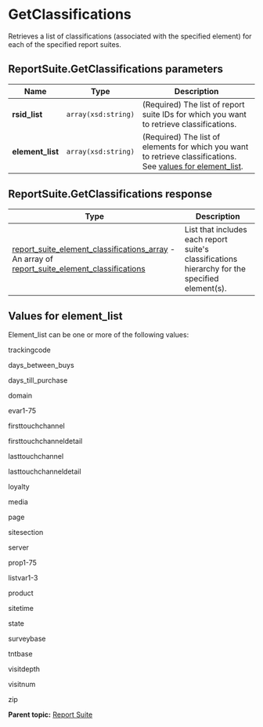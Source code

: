 # GetClassifications

Retrieves a list of classifications (associated with the specified element) for each of the specified report suites.

## ReportSuite.GetClassifications parameters

|Name|Type|Description|
|----|----|-----------|
| **rsid_list** | `array(xsd:string)` | (Required) The list of report suite IDs for which you want to retrieve classifications. |
| **element_list** |`array(xsd:string)` | (Required) The list of elements for which you want to retrieve classifications. See [values for element_list](r_GetClassifications.md#). |

## ReportSuite.GetClassifications response

|Type|Description|
|----|-----------|
| [report_suite_element_classifications_array](../../data_types/r_report_suite_classifications_array.md#) - An array of [report_suite_element_classifications](../../data_types/r_report_suite_classifications.md#) |List that includes each report suite's classifications hierarchy for the specified element(s).|

## Values for element_list

Element_list can be one or more of the following values:

trackingcode

days_between_buys

days_till_purchase

domain

evar1-75

firsttouchchannel

firsttouchchanneldetail

lasttouchchannel

lasttouchchanneldetail

loyalty

media

page

sitesection

server

prop1-75

listvar1-3

product

sitetime

state

surveybase

tntbase

visitdepth

visitnum

zip

**Parent topic:** [Report Suite](../../methods/report_suite/r_methods_reportsuite.md)

